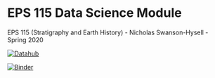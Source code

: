 # EPS 115 Data Science Module

EPS 115 (Stratigraphy and Earth History) -  Nicholas Swanson-Hysell - Spring 2020

 [![Datahub](https://img.shields.io/badge/Launch-UCB%20Datahub-blue.svg)](http://datahub.berkeley.edu/user-redirect/interact?account=ds-modules&repo=EPS-115-SP20&branch=master&path=)

[![Binder](https://mybinder.org/badge_logo.svg)](https://mybinder.org/v2/gh/ds-modules/EPS-115-SP20/master)

